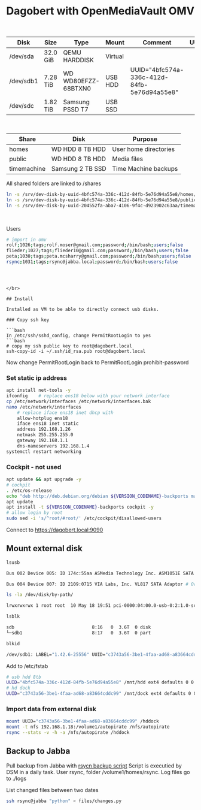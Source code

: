 
# Dagobert with OpenMediaVault OMV

</br>

| Disk | Size | Type | Mount | Comment |  UUID |
| --- | --- | --- | --- | --- | --- |
| /dev/sda | 32.0 GiB | QEMU HARDDISK | Virtual |
| /dev/sdb1 | 7.28 TiB | WD WD80EFZZ-68BTXN0 | USB HDD | UUID="4bfc574a-336c-412d-84fb-5e76d94a55e8"
| /dev/sdc | 1.82 TiB | Samsung PSSD T7 | USB SSD |

</br>

| Share | Disk | Purpose |
| --- | --- | --- |
| homes | WD HDD 8 TB HDD | User home directories |
| public | WD HDD 8 TB HDD | Media files |
| timemachine | Samsung 2 TB SSD | Time Machine backups |

All shared folders are linked to /shares

```bash
ln -s /srv/dev-disk-by-uuid-4bfc574a-336c-412d-84fb-5e76d94a55e8/homes/ /shares/homes
ln -s /srv/dev-disk-by-uuid-4bfc574a-336c-412d-84fb-5e76d94a55e8/public/ /shares/public
ln -s /srv/dev-disk-by-uuid-204552fa-aba7-4106-9f4c-d923902c63aa/timemachine/ /shares/timemachine
```

</br>

Users

```bash
# import in omv
rolf;1026;tags;rolf.moser@gmail.com;password;/bin/bash;users;false
flieder;1027;tags;flieder10@gmail.com;password;/bin/bash;users;false
peta;1030;tags;peta.mcsharry@gmail.com;password;/bin/bash;users;false
rsync;1031;tags;rsync@jabba.local;password;/bin/bash;users;false
```

```



</br>

## Install

Installed as VM to be able to directly connect usb disks.

### Copy ssh key

```bash
In /etc/ssh/sshd_config, change PermitRootLogin to yes
```bash
# copy my ssh public key to root@dagobert.local
ssh-copy-id -i ~/.ssh/id_rsa.pub root@dagobert.local
```

Now change PermitRootLogin back to PermitRootLogin prohibit-password

### Set static ip address

```bash
apt install net-tools -y
ifconfig    # replace ens18 below with your network interface
cp /etc/network/interfaces /etc/network/interfaces.bak
nano /etc/network/interfaces
    # replace iface ens18 inet dhcp with
    allow-hotplug ens18
    iface ens18 inet static
    address 192.168.1.26
    netmask 255.255.255.0
    gateway 192.168.1.1
    dns-nameservers 192.168.1.4
systemctl restart networking
```

### Cockpit - not used

```bash
apt update && apt upgrade -y
# cockpit
. /etc/os-release
echo "deb http://deb.debian.org/debian ${VERSION_CODENAME}-backports main" > /etc/apt/sources.list.d/backports.list
apt update
apt install -t ${VERSION_CODENAME}-backports cockpit -y
# allow login by root
sudo sed -i 's/^root/#root/' /etc/cockpit/disallowed-users
```

Connect to <https://dagobert.local:9090>

## Mount external disk

```bash
lsusb

Bus 002 Device 005: ID 174c:55aa ASMedia Technology Inc. ASM1051E SATA 6Gb/s bridge, ASM1053E SATA 6Gb/s bridge, ASM1153 SATA 3Gb/s bridge, ASM1153E SATA 6Gb/s bridge # Orico HDD Dock

Bus 004 Device 007: ID 2109:0715 VIA Labs, Inc. VL817 SATA Adaptor # Orico 3.5" USB-C HDD Case

ls -la /dev/disk/by-path/

lrwxrwxrwx 1 root root  10 May 18 19:51 pci-0000:04:00.0-usb-0:2:1.0-scsi-0:0:0:0-part1 -> ../../sdb1

lsblk 

sdb                             8:16   0  3.6T  0 disk
└─sdb1                          8:17   0  3.6T  0 part

blkid

/dev/sdb1: LABEL="1.42.6-25556" UUID="c3743a56-3be1-4faa-ad68-a83664cddc99" BLOCK_SIZE="4096" TYPE="ext4" PARTUUID="37dab241-931f-4c50-815e-a4d82059ed13"
```

Add to /etc/fstab

```bash
# usb hdd 8tb
UUID="4bfc574a-336c-412d-84fb-5e76d94a55e8" /mnt/hdd ext4 defaults 0 0
# hd dock
UUID="c3743a56-3be1-4faa-ad68-a83664cddc99" /mnt/dock ext4 defaults 0 0
```


### Import data from external disk

```bash
mount UUID="c3743a56-3be1-4faa-ad68-a83664cddc99" /hddock
mount -t nfs 192.168.1.18:/volume1/autopirate /nfs/autopirate
rsync --stats -v -h -a /nfs/autopirate /hddock
```



## Backup to Jabba

Pull backup from Jabba with [rsycn backup script](../files/backup-pull.sh)
Script is executied by DSM in a daily task. User rsync, folder /volume1/homes/rsync. Log files go to ./logs

List changed files between two dates

```bash
ssh rsync@jabba "python" < files/changes.py
```